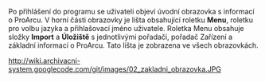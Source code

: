 Po přihlášení do programu se uživateli objeví úvodní obrazovka s informací o ProArcu. V horní části obrazovky je lišta obsahující roletku **Menu**, roletku pro volbu jazyka a přihlašovací jméno uživatele. Roletka Menu obsahuje složky **Import** a **Úložiště** s jednotlivými pořadači, pořadač Zařízení a základní informací o ProArcu. Tato lišta je zobrazena ve všech obrazovkách.

http://wiki.archivacni-system.googlecode.com/git/images/02_zakladni_obrazovka.JPG